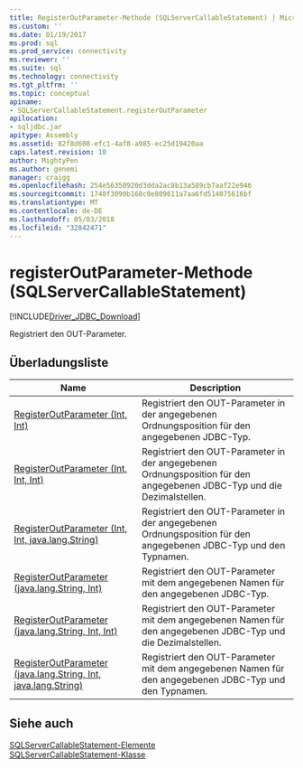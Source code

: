 ```yaml
---
title: RegisterOutParameter-Methode (SQLServerCallableStatement) | Microsoft Docs
ms.custom: ''
ms.date: 01/19/2017
ms.prod: sql
ms.prod_service: connectivity
ms.reviewer: ''
ms.suite: sql
ms.technology: connectivity
ms.tgt_pltfrm: ''
ms.topic: conceptual
apiname:
- SQLServerCallableStatement.registerOutParameter
apilocation:
- sqljdbc.jar
apitype: Assembly
ms.assetid: 82f8d608-efc1-4af8-a985-ec25d19420aa
caps.latest.revision: 10
author: MightyPen
ms.author: genemi
manager: craigg
ms.openlocfilehash: 254e56350920d3dda2ac8b13a589cb7aaf22e946
ms.sourcegitcommit: 1740f3090b168c0e809611a7aa6fd514075616bf
ms.translationtype: MT
ms.contentlocale: de-DE
ms.lasthandoff: 05/03/2018
ms.locfileid: "32842471"
---
```

# <a name="registeroutparameter-method-sqlservercallablestatement"></a>registerOutParameter-Methode (SQLServerCallableStatement)
[!INCLUDE[Driver_JDBC_Download](../../../includes/driver_jdbc_download.md)]

  Registriert den OUT-Parameter.  
  
## <a name="overload-list"></a>Überladungsliste  
  
|Name|Description|  
|----------|-----------------|  
|[RegisterOutParameter (Int, Int)](../../../connect/jdbc/reference/registeroutparameter-method-int-int.md)|Registriert den OUT-Parameter in der angegebenen Ordnungsposition für den angegebenen JDBC-Typ.|  
|[RegisterOutParameter (Int, Int, Int)](../../../connect/jdbc/reference/registeroutparameter-method-int-int-int.md)|Registriert den OUT-Parameter in der angegebenen Ordnungsposition für den angegebenen JDBC-Typ und die Dezimalstellen.|  
|[RegisterOutParameter (Int, Int, java.lang.String)](../../../connect/jdbc/reference/registeroutparameter-method-int-int-java-lang-string.md)|Registriert den OUT-Parameter in der angegebenen Ordnungsposition für den angegebenen JDBC-Typ und den Typnamen.|  
|[RegisterOutParameter (java.lang.String, Int)](../../../connect/jdbc/reference/registeroutparameter-method-java-lang-string-int.md)|Registriert den OUT-Parameter mit dem angegebenen Namen für den angegebenen JDBC-Typ.|  
|[RegisterOutParameter (java.lang.String, Int, Int)](../../../connect/jdbc/reference/registeroutparameter-method-java-lang-string-int-int.md)|Registriert den OUT-Parameter mit dem angegebenen Namen für den angegebenen JDBC-Typ und die Dezimalstellen.|  
|[RegisterOutParameter (java.lang.String, Int, java.lang.String)](../../../connect/jdbc/reference/registeroutparameter-method-java-lang-string-int-java-lang-string.md)|Registriert den OUT-Parameter mit dem angegebenen Namen für den angegebenen JDBC-Typ und den Typnamen.|  
  
## <a name="see-also"></a>Siehe auch  
 [SQLServerCallableStatement-Elemente](../../../connect/jdbc/reference/sqlservercallablestatement-members.md)   
 [SQLServerCallableStatement-Klasse](../../../connect/jdbc/reference/sqlservercallablestatement-class.md)  
  
  
